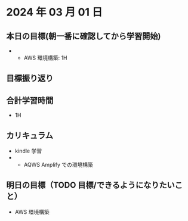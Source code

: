 # 2024 年 03 月 01 日

## 本日の目標(朝一番に確認してから学習開始)

- - AWS 環境構築: 1H

## 目標振り返り

## 合計学習時間

- 1H

## カリキュラム

- kindle 学習
- - AQWS Amplify での環境構築

## 明日の目標（TODO 目標/できるようになりたいこと）

- AWS 環境構築

